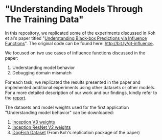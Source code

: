 # "Understanding Models Through The Training Data"

In this repository, we replicated some of the experiments discussed in Koh et al's paper titled "[Understanding Black-box Predictions via Influence Functions](https://arxiv.org/abs/1703.04730)". The original code can be found here: http://bit.ly/gt-influence.

We focused on two use cases of influence functions discussed in the paper:
1. Understanding model behavior
2. Debugging domain mismatch

For each task, we replicated the results presented in the paper and implemented additional experiments using other datasets or other models. For a more detailed description of our work and our findings, kindly refer to the [report](https://github.com/radaimi/Understanding-Models-Through-The-Training-Data/blob/master/Understanding%20Models%20Through%20The%20Training%20Data.pdf).

The datasets and model weights used for the first application "Understanding model behavior" can be downloaded:
1. [Inception V3 weights](https://github.com/fchollet/deep-learning-models/releases/download/v0.5/inception_v3_weights_tf_dim_ordering_tf_kernels_notop.h5)
2. [Inception ResNet V2 weights](https://www.kaggle.com/keras/inceptionresnetv2)
3. [DogFish Dataset](https://worksheets.codalab.org/bundles/0x550cd344825049bdbb865b887381823c) (From Koh's replication package of the paper) 

